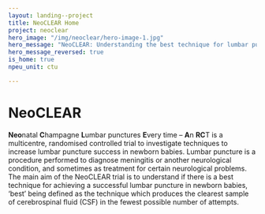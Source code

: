 ```yaml
---
layout: landing--project
title: NeoCLEAR Home
project: neoclear
hero_image: "/img/neoclear/hero-image-1.jpg"
hero_message: "NeoCLEAR: Understanding the best technique for lumbar puncture in newborn babies"
hero_message_reversed: true
is_home: true
npeu_unit: ctu

---
```

# NeoCLEAR
**Neo**natal **C**hampagne **L**umbar punctures **E**very time – **A**n **RC**T is a multicentre, randomised controlled trial to investigate techniques to increase lumbar puncture success in newborn babies. Lumbar puncture is a procedure performed to diagnose meningitis or another neurological condition, and sometimes as treatment for certain neurological problems. The main aim of the NeoCLEAR trial is to understand if there is a best technique for achieving a successful lumbar puncture in newborn babies, ‘best’ being defined as the technique which produces the clearest sample of cerebrospinal fluid (CSF) in the fewest possible number of attempts.